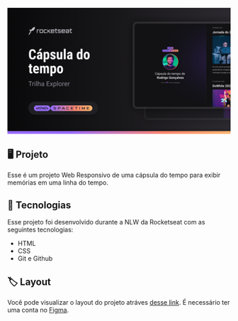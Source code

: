 <p align="center"> 
    <img src=".github/preview.png" alt="Demonstração do Projeto" widht="100%"/>
</p>

## 🖥️ Projeto 
Esse é um  projeto Web Responsivo de uma cápsula do tempo para exibir memórias em uma linha do tempo.

## 🚀 Tecnologias
Esse projeto foi desenvolvido durante a NLW da Rocketseat com as seguintes tecnologias:

- HTML
- CSS
- Git e Github

## 🏷️ Layout
Você pode visualizar o layout do projeto atráves 
[desse link](https://www.figma.com/file/v45793CZpFvp6E5s7LIyVI/C%C3%A1psula-do-tempo-%E2%80%A2-Trilha-Explorer-(Community)?type=design&node-id=306%3A84&t=hqpfEVsZ2RsooZDV-1).
É necessário ter uma conta no [Figma](https://www.figma.com).